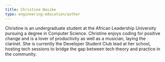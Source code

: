 ```yaml
---
title: Christine Wasike
type: engineering-education/author
---
```

Christine is an undergraduate student at the African Leadership University pursuing a degree in Computer Science. Christine enjoys coding for positive change and is a lover of productivity as well as a musician, laying the clarinet. She is currently the Developer Student Club lead at her school, hosting tech sessions to bridge the gap between tech theory and practice in the community.
